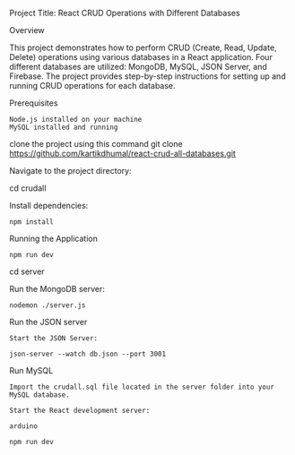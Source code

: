Project Title: React CRUD Operations with Different Databases

Overview

This project demonstrates how to perform CRUD (Create, Read, Update, Delete) operations using various databases in a React application. 
Four different databases are utilized: MongoDB, MySQL, JSON Server, and Firebase. 
The project provides step-by-step instructions for setting up and running CRUD operations for each database.

Prerequisites

    Node.js installed on your machine
    MySQL installed and running

clone the project using this command
git clone https://github.com/kartikdhumal/react-crud-all-databases.git

Navigate to the project directory:

cd crudall

Install dependencies:

    npm install

Running the Application

    npm run dev

cd server 

Run the MongoDB server:

    nodemon ./server.js

Run the JSON server

    Start the JSON Server:

    json-server --watch db.json --port 3001

Run MySQL

    Import the crudall.sql file located in the server folder into your MySQL database.

    Start the React development server:

    arduino

    npm run dev

